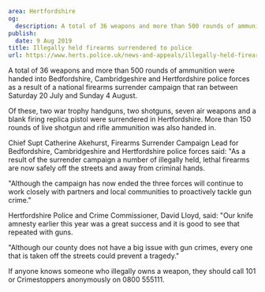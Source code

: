 ```yaml
area: Hertfordshire
og:
  description: A total of 36 weapons and more than 500 rounds of ammunition were handed into Bedfordshire, Cambridgeshire and Hertfordshire police forces as a result of a national firearms surrender campaign that ran between Saturday 20 July and Sunday 4 August.
publish:
  date: 9 Aug 2019
title: Illegally held firearms surrendered to police
url: https://www.herts.police.uk/news-and-appeals/illegally-held-firearms-surrendered-to-police-615
```

A total of 36 weapons and more than 500 rounds of ammunition were handed into Bedfordshire, Cambridgeshire and Hertfordshire police forces as a result of a national firearms surrender campaign that ran between Saturday 20 July and Sunday 4 August.

Of these, two war trophy handguns, two shotguns, seven air weapons and a blank firing replica pistol were surrendered in Hertfordshire. More than 150 rounds of live shotgun and rifle ammunition was also handed in.

Chief Supt Catherine Akehurst, Firearms Surrender Campaign Lead for Bedfordshire, Cambridgeshire and Hertfordshire police forces said: "As a result of the surrender campaign a number of illegally held, lethal firearms are now safely off the streets and away from criminal hands.

"Although the campaign has now ended the three forces will continue to work closely with partners and local communities to proactively tackle gun crime."

Hertfordshire Police and Crime Commissioner, David Lloyd, said: "Our knife amnesty earlier this year was a great success and it is good to see that repeated with guns.

"Although our county does not have a big issue with gun crimes, every one that is taken off the streets could prevent a tragedy."

If anyone knows someone who illegally owns a weapon, they should call 101 or Crimestoppers anonymously on 0800 555111.
